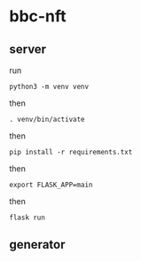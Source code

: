 # bbc-nft

## server

run

```python3 -m venv venv```

then

```. venv/bin/activate```

then

```pip install -r requirements.txt```

then

```export FLASK_APP=main```

then

```flask run```

## generator